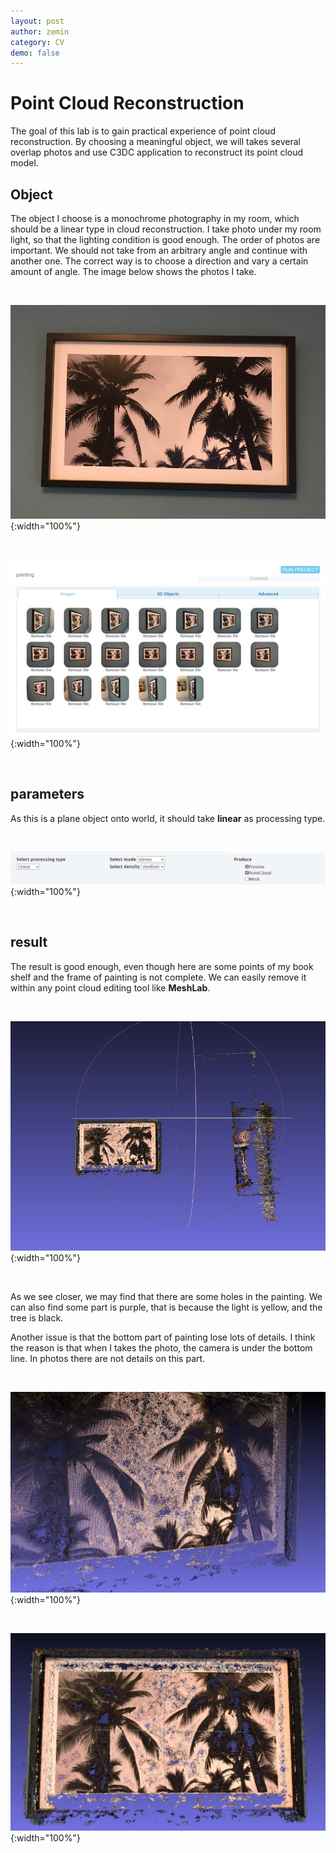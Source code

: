 ```yaml
---
layout: post
author: zemin 
category: CV
demo: false 
---
```


# Point Cloud Reconstruction

The goal of this lab is to gain practical experience of point cloud reconstruction. By choosing a meaningful object, we will takes several overlap photos and use C3DC application to reconstruct its point cloud model.

## Object

The object I choose is a monochrome photography in my room, which should be a linear type in cloud reconstruction. I take photo under my room light, so that the lighting condition is good enough. The order of photos are important. We should not take from an arbitrary angle and continue with another one. The correct way is to choose a direction and vary a certain amount of angle. The image below shows the photos I take.

&nbsp;

![Alt text](https://raw.githubusercontent.com/zemin-xu/zemin-xu.github.io/master/assets/images/pc/painting.png " "){:width="100%"}

&nbsp;

![Alt text](https://raw.githubusercontent.com/zemin-xu/zemin-xu.github.io/master/assets/images/pc/painting_all_images.jpg " "){:width="100%"}

&nbsp;

## parameters

As this is a plane object onto world, it should take **linear** as processing type.

&nbsp;

![Alt text](https://raw.githubusercontent.com/zemin-xu/zemin-xu.github.io/master/assets/images/pc/parameters.png " "){:width="100%"}

&nbsp;

## result

The result is good enough, even though here are some points of my book shelf and the frame of painting is not complete. We can easily remove it within any point cloud editing tool like **MeshLab**.

&nbsp;

![Alt text](https://raw.githubusercontent.com/zemin-xu/zemin-xu.github.io/master/assets/images/pc/view_front_raw.png " "){:width="100%"}

&nbsp;

As we see closer, we may find that there are some holes in the painting. We can also find some part is purple, that is because the light is yellow, and the tree is black.

Another issue is that the bottom part of painting lose lots of details. I think the reason is that when I takes the photo, the camera is under the bottom line. In photos there are not details on this part.

&nbsp;

![Alt text](https://raw.githubusercontent.com/zemin-xu/zemin-xu.github.io/master/assets/images/pc/view_random_angle.png " "){:width="100%"}

&nbsp;

![Alt text](https://raw.githubusercontent.com/zemin-xu/zemin-xu.github.io/master/assets/images/pc/view_front_close.png " "){:width="100%"}

&nbsp;